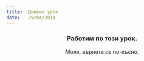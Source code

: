 ```yaml
---
title:  Дневен урок
date:   29/04/2018
---
```


### <center>Работим по този урок.</center>
<center>Моля, върнете се по-късно.</center>